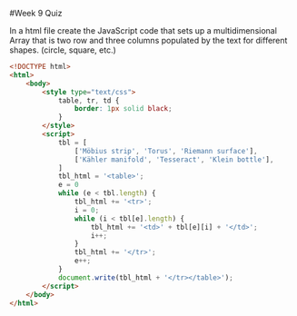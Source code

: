 #Week 9 Quiz

In a html file create the JavaScript code that sets up a multidimensional Array that is two row and three columns populated by the text for different shapes. (circle, square, etc.)

```html
<!DOCTYPE html>
<html>
	<body>
		<style type="text/css">
			table, tr, td {
				border: 1px solid black;
			}
		</style>
		<script>
			tbl = [
				['Möbius strip', 'Torus', 'Riemann surface'],
				['Kähler manifold', 'Tesseract', 'Klein bottle'],
			]
			tbl_html = '<table>';
			e = 0
			while (e < tbl.length) {
				tbl_html += '<tr>';
				i = 0;
				while (i < tbl[e].length) {
					tbl_html += '<td>' + tbl[e][i] + '</td>';
					i++;
				}
				tbl_html += '</tr>';
				e++;
			}
			document.write(tbl_html + '</tr></table>');
		</script>
	</body>
</html>
```
